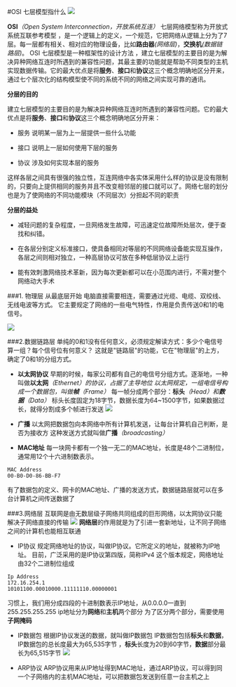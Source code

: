 #OSI 七层模型指什么
![](https://sfault-image.b0.upaiyun.com/428/731/4287316384-57465f9fe6045_articlex)

**OSI**_（Open System Interconnection，开放系统互连）_
七层网络模型称为开放式系统互联参考模型 ，是一个逻辑上的定义，一个规范，它把网络从逻辑上分为了7层。每一层都有相关、相对应的物理设备，比如**路由器**_(网络层)_，**交换机**_(数据链路层)_。
OSI 七层模型是一种框架性的设计方法 ，建立七层模型的主要目的是为解决异种网络互连时所遇到的兼容性问题，其最主要的功能就是帮助不同类型的主机实现数据传输。它的最大优点是将**服务**、**接口**和**协议**这三个概念明确地区分开来，通过七个层次化的结构模型使不同的系统不同的网络之间实现可靠的通讯。

**分层的目的**

建立七层模型的主要目的是为解决异种网络互连时所遇到的兼容性问题。它的最大优点是将**服务**、**接口**和**协议**这三个概念明确地区分开来：
- 服务
说明某一层为上一层提供一些什么功能

- 接口
说明上一层如何使用下层的服务

- 协议
涉及如何实现本层的服务

这样各层之间具有很强的独立性，互连网络中各实体采用什么样的协议是没有限制的，只要向上提供相同的服务并且不改变相邻层的接口就可以了。网络七层的划分也是为了使网络的不同功能模块（不同层次）分担起不同的职责

**分层的益处**
- 减轻问题的复杂程度，一旦网络发生故障，可迅速定位故障所处层次，便于查找和纠错。

- 在各层分别定义标准接口，使具备相同对等层的不同网络设备能实现互操作，各层之间则相对独立，一种高层协议可放在多种低层协议上运行

- 能有效刺激网络技术革新，因为每次更新都可以在小范围内进行，不需对整个网络动大手术

###1. 物理层
从最底层开始
电脑直接需要相连，需要通过光缆、电缆、双绞线、无线电波等方式。
它主要规定了网络的一些电气特性，作用是负责传送0和1的电信号。

![](http://www.ruanyifeng.com/blogimg/asset/201205/bg2012052903.png)

###2.数据链路层
单纯的0和1没有任何意义，必须规定解读方式：多少个电信号算一组？每个信号位有何意义？
这就是"链路层"的功能，它在"物理层"的上方，确定了0和1的分组方式。

- **以太网协议**
早期的时候，每家公司都有自己的电信号分组方式。逐渐地，一种叫做**以太网**_（Ethernet）_的协议，占据了主导地位
以太网规定，一组电信号构成一个数据包，叫做**帧**_（Frame）_
每一帧分成两个部分：**标头**_（Head）_和**数据**_（Data）_
标头长度固定为18字节，数据长度为64~1500字节，如果数据过长，就得分割成多个帧进行发送
![](http://www.ruanyifeng.com/blogimg/asset/201205/bg2012052904.png)

- **广播**
以太网把数据包向本网络中所有计算机发送，让每台计算机自己判断，是否为接收方
这种发送方式就叫做**广播**_（broadcasting）_

- **MAC地址**
每一块网卡都有一个独一无二的MAC地址，长度是48个二进制位，通常用12个十六进制数表示。
```
MAC Address
00-B0-D0-86-BB-F7
```

 有了数据包的定义、网卡的MAC地址、广播的发送方式，数据链路层就可以在多台计算机之间传送数据了

###3.网络层
互联网是由无数层级子网络共同组成的巨形网络，以太网协议只能解决子网络直接的传输
![](http://www.ruanyifeng.com/blogimg/asset/201205/bg2012052914.png)
**网络层**的作用就是为了引进一套新地址，让不同子网络之间的计算机也能相互联通
- IP协议
规定网络地址的协议，叫做IP协议。它所定义的地址，就被称为IP地址。
目前，广泛采用的是IP协议第四版，简称IPv4
这个版本规定，网络地址由32个二进制位组成
```
Ip Address
172.16.254.1
10101100.00010000.11111110.00000001
```
习惯上，我们用分成四段的十进制数表示IP地址，从0.0.0.0一直到255.255.255.255
ip地址分为**网络**和**主机**两个部分
为了区分两个部分，需要使用**子网掩码**

- IP数据包
根据IP协议发送的数据，就叫做IP数据包
IP数据包包括**标头**和**数据**，IP数据包的总长度最大为65,535字节
，**标头**长度为20到60字节，**数据**部分最长为65,515字节
![](http://www.ruanyifeng.com/blogimg/asset/201205/bg2012052910.png)

- ARP协议
ARP协议用来从IP地址得到MAC地址，通过ARP协议，可以得到同一个子网络内的主机MAC地址，可以把数据包发送到任意一台主机之上

 
 
  
